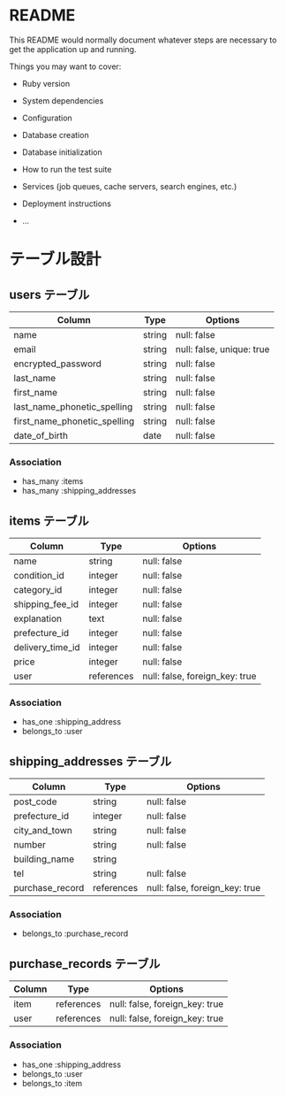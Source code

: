 # README

This README would normally document whatever steps are necessary to get the
application up and running.

Things you may want to cover:

* Ruby version

* System dependencies

* Configuration

* Database creation

* Database initialization

* How to run the test suite

* Services (job queues, cache servers, search engines, etc.)

* Deployment instructions

* ...

# テーブル設計

## users テーブル

| Column                       | Type   | Options     |
| ---------------------------- | ------ | ----------- |
| name                         | string | null: false |
| email                        | string | null: false, unique: true |
| encrypted_password           | string | null: false |
| last_name                    | string | null: false |
| first_name                   | string | null: false |
| last_name_phonetic_spelling  | string | null: false |
| first_name_phonetic_spelling | string | null: false |
| date_of_birth                | date   | null: false |


### Association

- has_many :items
- has_many :shipping_addresses

## items テーブル

| Column           | Type       | Options     |
| ---------------- | ---------- | ----------- |
| name             | string     | null: false |
| condition_id     | integer    | null: false |
| category_id      | integer    | null: false |
| shipping_fee_id  | integer    | null: false |
| explanation      | text       | null: false |
| prefecture_id    | integer    | null: false |
| delivery_time_id | integer    | null: false |
| price            | integer    | null: false |
| user             | references | null: false, foreign_key: true |


### Association

- has_one  :shipping_address
- belongs_to :user

## shipping_addresses テーブル

| Column              | Type       | Options     |
| ------------------- | ---------- | ----------- |
| post_code           | string     | null: false |
| prefecture_id       | integer    | null: false |
| city_and_town       | string     | null: false |
| number              | string     | null: false |
| building_name       | string     |
| tel                 | string     | null: false |
| purchase_record     | references | null: false, foreign_key: true |

### Association

- belongs_to :purchase_record

## purchase_records テーブル

| Column        | Type       | Options     |
| ------------- | ---------- | ----------- |
| item          | references | null: false, foreign_key: true |
| user          | references | null: false, foreign_key: true |

### Association

- has_one  :shipping_address
- belongs_to :user
- belongs_to :item